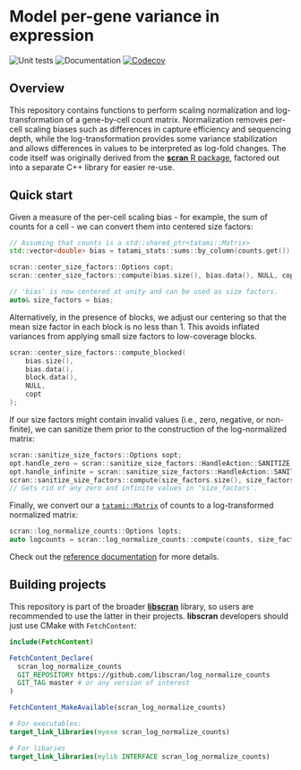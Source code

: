# Model per-gene variance in expression

![Unit tests](https://github.com/libscran/log_normalize_counts/actions/workflows/run-tests.yaml/badge.svg)
![Documentation](https://github.com/libscran/log_normalize_counts/actions/workflows/doxygenate.yaml/badge.svg)
[![Codecov](https://codecov.io/gh/libscran/log_normalize_counts/graph/badge.svg?token=JWV0I4WJX2)](https://codecov.io/gh/libscran/log_normalize_counts)

## Overview

This repository contains functions to perform scaling normalization and log-transformation of a gene-by-cell count matrix.
Normalization removes per-cell scaling biases such as differences in capture efficiency and sequencing depth,
while the log-transformation provides some variance stabilization and allows differences in values to be interpreted as log-fold changes. 
The code itself was originally derived from the [**scran** R package](https://bioconductor.org/packages/scran),
factored out into a separate C++ library for easier re-use.

## Quick start

Given a measure of the per-cell scaling bias - for example, the sum of counts for a cell -
we can convert them into centered size factors:

```cpp
// Assuming that counts is a std::shared_ptr<tatami::Matrix>
std::vector<double> bias = tatami_stats::sums::by_column(counts.get()); 

scran::center_size_factors::Options copt;
scran::center_size_factors::compute(bias.size(), bias.data(), NULL, copt);

// 'bias' is now centered at unity and can be used as size factors.
auto& size_factors = bias;
```

Alternatively, in the presence of blocks, we adjust our centering so that the mean size factor in each block is no less than 1.
This avoids inflated variances from applying small size factors to low-coverage blocks.

```cpp
scran::center_size_factors::compute_blocked(
    bias.size(), 
    bias.data(), 
    block.data(), 
    NULL, 
    copt
);
```

If our size factors might contain invalid values (i.e., zero, negative, or non-finite),
we can sanitize them prior to the construction of the log-normalized matrix:

```cpp
scran::sanitize_size_factors::Options sopt;
opt.handle_zero = scran::sanitize_size_factors::HandleAction::SANITIZE;
opt.handle_infinite = scran::sanitize_size_factors::HandleAction::SANITIZE;
scran::sanitize_size_factors::compute(size_factors.size(), size_factors.data(), sopt);
// Gets rid of any zero and infinite values in 'size_factors'.
```

Finally, we convert our a [`tatami::Matrix`](https://github.com/tatami-inc/tatami) of counts to a log-transformed normalized matrix:

```cpp
scran::log_normalize_counts::Options lopts;
auto logcounts = scran::log_normalize_counts::compute(counts, size_factors, lopt);
```

Check out the [reference documentation](https://libscran.github.io/log_normalize_counts) for more details.

## Building projects

This repository is part of the broader [**libscran**](https://github.com/libscran/libscran) library,
so users are recommended to use the latter in their projects.
**libscran** developers should just use CMake with `FetchContent`:

```cmake
include(FetchContent)

FetchContent_Declare(
  scran_log_normalize_counts 
  GIT_REPOSITORY https://github.com/libscran/log_normalize_counts
  GIT_TAG master # or any version of interest
)

FetchContent_MakeAvailable(scran_log_normalize_counts)

# For executables:
target_link_libraries(myexe scran_log_normalize_counts)

# For libaries
target_link_libraries(mylib INTERFACE scran_log_normalize_counts)
```
